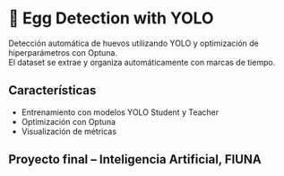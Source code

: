# 🥚 Egg Detection with YOLO

Detección automática de huevos utilizando YOLO y optimización de hiperparámetros con Optuna.  
El dataset se extrae y organiza automáticamente con marcas de tiempo.

## Características

- Entrenamiento con modelos YOLO Student y Teacher
- Optimización con Optuna
- Visualización de métricas

## Proyecto final – Inteligencia Artificial, FIUNA
